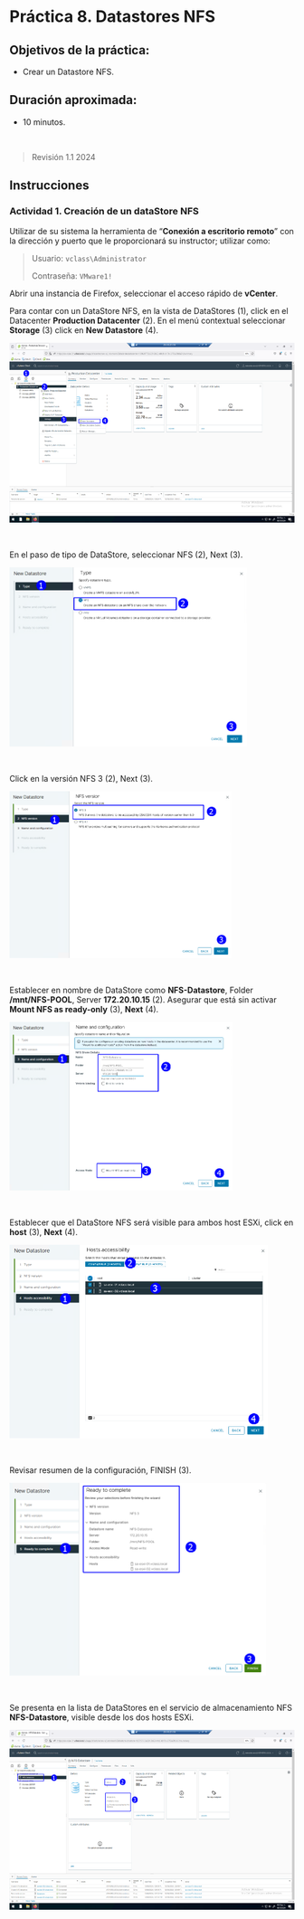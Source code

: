 # Práctica 8. Datastores NFS

## Objetivos de la práctica:
- Crear un Datastore NFS.

## Duración aproximada:
- 10 minutos.
<br/>

> Revisión 1.1 2024


## Instrucciones

### Actividad 1. Creación de un dataStore NFS

Utilizar de su sistema la herramienta de “**Conexión a escritorio
remoto**” con la dirección y puerto que le proporcionará su instructor;
utilizar como:

> Usuario: `vclass\Administrator`
>
> Contraseña: `VMware1!`

Abrir una instancia de Firefox, seleccionar el acceso rápido de
**vCenter**.

Para contar con un DataStore NFS, en la vista de DataStores (1), click
en el Datacenter **Production Datacenter** (2). En el menú contextual
seleccionar **Storage** (3) click en **New Datastore** (4).

<img src="./media/image1.png" style="width:5.88889in;height:3.3125in"
alt="A screenshot of a computer Description automatically generated" />

<br/>

En el paso de tipo de DataStore, seleccionar NFS (2), Next (3).

<img src="./media/image2.png" style="width:4.37845in;height:3.30816in"
alt="A screenshot of a computer Description automatically generated" />

<br/>

Click en la versión NFS 3 (2), Next (3).

<img src="./media/image3.png" style="width:4.09059in;height:3.07552in"
alt="A screenshot of a computer Description automatically generated" />

<br/>

Establecer en nombre de DataStore como **NFS-Datastore**, Folder
**/mnt/NFS-POOL**, Server **172.20.10.15** (2). Asegurar que está sin
activar **Mount NFS as ready-only** (3), **Next** (4).

<img src="./media/image4.png" style="width:4.10156in;height:3.09896in"
alt="A screenshot of a computer Description automatically generated" />

<br/>

Establecer que el DataStore NFS será visible para ambos host ESXi, click
en **host** (3), **Next** (4).

<img src="./media/image5.png" style="width:4.76302in;height:3.56787in"
alt="A screenshot of a computer Description automatically generated" />

<br/>

Revisar resumen de la configuración, FINISH (3).

<img src="./media/image6.png" style="width:4.73177in;height:3.54446in"
alt="A screenshot of a computer Description automatically generated" />

<br/>

Se presenta en la lista de DataStores en el servicio de almacenamiento NFS
**NFS-Datastore**, visible desde los dos hosts ESXi.

<img src="./media/image7.png" style="width:5.88889in;height:3.3125in"
alt="A screenshot of a computer Description automatically generated" />

